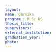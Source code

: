 ```yaml
---
layout:
name: Garvika 
program : M.Sc DS
thesis_title: 
supervisors: 
external_institution: 
graduation_year: 
photo: 
---
```


